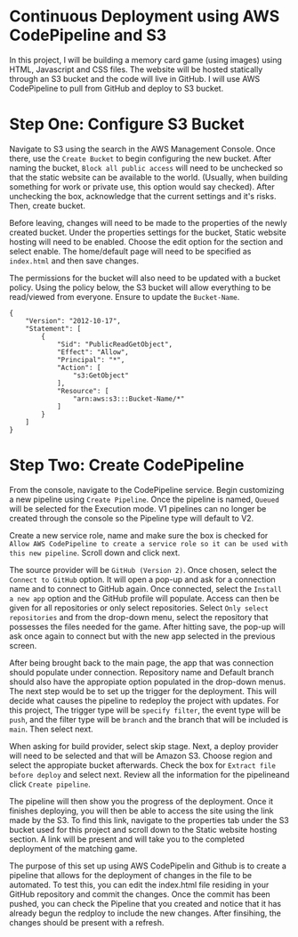 # Continuous Deployment using AWS CodePipeline and S3

In this project, I will be building a memory card game (using images) using HTML, Javascript and CSS files. The website will be hosted statically through an S3 bucket and the code will live in GitHub. I will use AWS CodePipeline to pull from GitHub and deploy to S3 bucket.


# Step One: Configure S3 Bucket

Navigate to S3 using the search in the AWS Management Console. Once there, use the `Create Bucket` to begin configuring the new bucket. After naming the bucket, `Block all public access` will need to be unchecked so that the static website can be available to the world. (Usually, when building something for work or private use, this option would say checked). After unchecking the box, acknowledge that the current settings and it's risks. Then, create bucket.

Before leaving, changes will need to be made to the properties of the newly created bucket. Under the properties settings for the bucket, Static website hosting will need to be enabled. Choose the edit option for the section and select enable. The home/default page will need to be specified as `index.html` and then save changes.

The permissions for the bucket will also need to be updated with a bucket policy. Using the policy below, the S3 bucket will allow everything to be read/viewed from everyone. Ensure to update the `Bucket-Name`.

```
{
    "Version": "2012-10-17",
    "Statement": [
    	{
        	"Sid": "PublicReadGetObject",
        	"Effect": "Allow",
        	"Principal": "*",
        	"Action": [
            	"s3:GetObject"
        	],
        	"Resource": [
                "arn:aws:s3:::Bucket-Name/*"
        	]
    	}
    ]
}
```

# Step Two: Create CodePipeline

From the console, navigate to the CodePipeline service. Begin customizing a new pipeline using `Create Pipeline`. Once the pipeline is named, `Queued` will be selected for the Execution mode. V1 pipelines can no longer be created through the console so the Pipeline type will default to V2.

Create a new service role, name and make sure the box is checked for `Allow AWS CodePipeline to create a service role so it can be used with this new pipeline`. Scroll down and click next.

The source provider will be `GitHub (Version 2)`. Once chosen, select the `Connect to GitHub` option. It will open a pop-up and ask for a connection name and to connect to GitHub again. Once connected, select the `Install a new app` option and the GitHub profile will populate. Access can then be given for all repositories or only select repositories. Select `Only select repositories` and from the drop-down menu, select the repository that possesses the files needed for the game. After hitting save, the pop-up will ask once again to connect but with the new app selected in the previous screen.

After being brought back to the main page, the app that was connection should populate under connection. Repository name and Default branch should also have the appropiate option populated in the drop-down menus. The next step would be to set up the trigger for the deployment. This will decide what causes the pipeline to redeploy the project with updates. For this project, The trigger type will be `specify filter`, the event type will be `push`, and the filter type will be `branch` and the branch that will be included is `main`. Then select next.

When asking for build provider, select skip stage. Next, a deploy provider will need to be selected and that will be Amazon S3. Choose region and select the appropiate bucket afterwards. Check the box for `Extract file before deploy` and select next. Review all the information for the pipelineand click `Create pipeline`.

The pipeline will then show you the progress of the deployment. Once it finishes deploying, you will then be able to access the site using the link made by the S3. To find this link, navigate to the properties tab under the S3 bucket used for this project and scroll down to the Static website hosting section. A link will be present and will take you to the completed deployment of the matching game.

The purpose of this set up using AWS CodePipelin and Github is to create a pipeline that allows for the deployment of changes in the file to be automated. To test this, you can edit the index.html file residing in your GitHub repository and commit the changes. Once the commit has been pushed, you can check the Pipeline that you created and notice that it has already begun the redploy to include the new changes. After finsihing, the changes should be present with a refresh.
